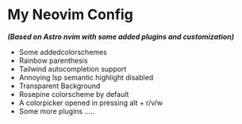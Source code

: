 # My Neovim Config

**<i>(Based on Astro nvim with some added plugins and customization)</i>**

* Some addedcolorschemes
* Rainbow parenthesis
* Tailwind autocompletion support
* Annoying lsp semantic highlight disabled
* Transparent Background 
* Rosepine colorscheme by default
* A colorpicker opened in pressing alt + r/v/w
* Some more plugins .....